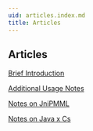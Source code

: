 ```yaml
---
uid: articles.index.md
title: Articles
---
```


## Articles

[Brief Introduction](intro.md)

[Additional Usage Notes](notes.md)

[Notes on JniPMML](WDSJniPMMLNotes.md)

[Notes on Java x Cs](../../../WDS-Cs/src/WDSJavaXCs.md)

